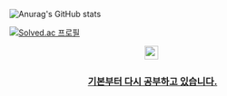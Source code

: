 ![Anurag's GitHub stats](https://github-readme-stats.vercel.app/api?username=gup97&theme=onedark&show_icons=true)

[![Solved.ac
프로필](http://mazassumnida.wtf/api/generate_badge?boj=gup97)](https://solved.ac/gup97)

<p align="center">
  <img src="https://img.shields.io/badge/Javascript-323330?style=flat-square&logo=JavaScript&logoColor=f0db4f" height="24" />&nbsp
</p>

<h3 align="center"><a href ="https://github.com/gup97/TIL">기본부터 다시 공부하고 있습니다.</a></h3>


<p align="center">
<!--   <img src="https://img.shields.io/badge/HTML5-f06529?style=flat-square&logo=HTML5&logoColor=ebebeb" height="24" />&nbsp
  <img src="https://img.shields.io/badge/CSS3-1572b6?style=flat-square&logo=CSS3&logoColor=ebebeb" height="24" />&nbsp
  <img src="https://img.shields.io/badge/Sass-cc6699?style=flat-square&logo=Sass&logoColor=ebebeb" height="24" />&nbsp -->
</p>

